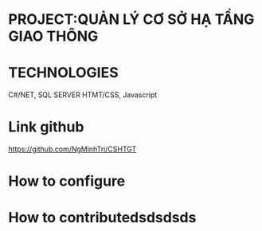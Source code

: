 ﻿# PROJECT:QUẢN LÝ CƠ SỞ HẠ TẦNG GIAO THÔNG
# TECHNOLOGIES
C#/NET, SQL SERVER
HTMT/CSS, Javascript
# Link github
https://github.com/NgMinhTri/CSHTGT
# How to configure 
# How to contributedsdsdsds
